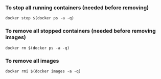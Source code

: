 ### To stop all running containers (needed before removing)
`docker stop $(docker ps -a -q)`

### To remove all stopped containers (needed before removing images)
`docker rm $(docker ps -a -q)`

### To remove all images
`docker rmi $(docker images -a -q)`
